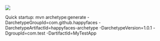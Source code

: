 <img src="https://travis-ci.org/ignl/happyfacescrud.svg?branch=master" />

Quick startup:
mvn archetype:generate -DarchetypeGroupId=com.github.happyfaces -DarchetypeArtifactId=happyfaces-archetype -DarchetypeVersion=1.0.1 -DgroupId=com.test -DartifactId=MyTestApp